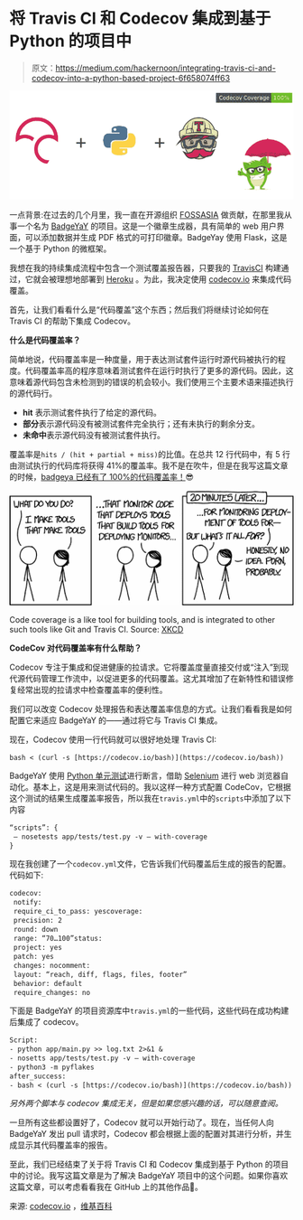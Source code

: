 # 将 Travis CI 和 Codecov 集成到基于 Python 的项目中

> 原文：<https://medium.com/hackernoon/integrating-travis-ci-and-codecov-into-a-python-based-project-6f658074ff63>

![](img/b2da7ef7769343cbb23c59959f6e50c3.png)

一点背景:在过去的几个月里，我一直在开源组织 [FOSSASIA](https://github.com/fossasia) 做贡献，在那里我从事一个名为 [BadgeYaY](https://github.com/fossasia/badgeyay) 的项目。这是一个徽章生成器，具有简单的 web 用户界面，可以添加数据并生成 PDF 格式的可打印徽章。BadgeYay 使用 Flask，这是一个基于 Python 的微框架。

我想在我的持续集成流程中包含一个测试覆盖报告器，只要我的 [TravisCI](https://travis-ci.org/) 构建通过，它就会被理想地部署到 [Heroku](https://heroku.com) 。为此，我决定使用 [codecov.io](http://codecov.io) 来集成代码覆盖。

首先，让我们看看什么是“代码覆盖”这个东西；然后我们将继续讨论如何在 Travis CI 的帮助下集成 Codecov。

**什么是代码覆盖率？**

简单地说，代码覆盖率是一种度量，用于表达测试套件运行时源代码被执行的程度。代码覆盖率高的程序意味着测试套件在运行时执行了更多的源代码。因此，这意味着源代码包含未检测到的错误的机会较小。我们使用三个主要术语来描述执行的源代码行。

*   **hit** 表示测试套件执行了给定的源代码。
*   **部分**表示源代码没有被测试套件完全执行；还有未执行的剩余分支。
*   **未命中**表示源代码没有被测试套件执行。

覆盖率是`hits / (hit + partial + miss)`的比值。在总共 12 行代码中，有 5 行由测试执行的代码库将获得 41%的覆盖率。我不是在吹牛，但是在我写这篇文章的时候，[badgeya 已经有了 100%的代码覆盖率！](https://github.com/fossasia/badgeyay#badgeyay)😎

![](img/dff2af4f7d647a048832700402857d16.png)

Code coverage is a like tool for building tools, and is integrated to other such tools like Git and Travis CI. Source: [XKCD](https://www.explainxkcd.com/wiki/index.php/1629:_Tools)

**CodeCov 对代码覆盖率有什么帮助？**

Codecov 专注于集成和促进健康的拉请求。它将覆盖度量直接交付或“注入”到现代源代码管理工作流中，以促进更多的代码覆盖。这尤其增加了在新特性和错误修复经常出现的拉请求中检查覆盖率的便利性。

我们可以改变 Codecov 处理报告和表达覆盖率信息的方式。让我们看看我是如何配置它来适应 BadgeYaY 的——通过将它与 Travis CI 集成。

现在，Codecov 使用一行代码就可以很好地处理 Travis CI:

```
bash < (curl -s [https://codecov.io/bash)](https://codecov.io/bash))
```

BadgeYaY 使用 [Python 单元测试](https://docs.python.org/3/library/unittest.html)进行断言，借助 [Selenium](https://github.com/SeleniumHQ/Selenium) 进行 web 浏览器自动化。基本上，这是用来测试代码的。我以这样一种方式配置 CodeCov，它根据这个测试的结果生成覆盖率报告，所以我在`travis.yml`中的`scripts`中添加了以下内容

```
“scripts”: {
 — nosetests app/tests/test.py -v — with-coverage
}
```

现在我创建了一个`codecov.yml`文件，它告诉我们代码覆盖后生成的报告的配置。代码如下:

```
codecov:
 notify:
 require_ci_to_pass: yescoverage:
 precision: 2
 round: down
 range: “70…100”status:
 project: yes
 patch: yes
 changes: nocomment:
 layout: “reach, diff, flags, files, footer”
 behavior: default
 require_changes: no
```

下面是 BadgeYaY 的项目资源库中`travis.yml`的一些代码，这些代码在成功构建后集成了 codecov。

```
Script:
- python app/main.py >> log.txt 2>&1 &
- nosetts app/tests/test.py -v — with-coverage
- python3 -m pyflakes
after_success:
- bash < (curl -s [https://codecov.io/bash)](https://codecov.io/bash))
```

*另外两个脚本与 codecov 集成无关，但是如果您感兴趣的话，可以随意查阅。*

一旦所有这些都设置好了，Codecov 就可以开始行动了。现在，当任何人向 BadgeYaY 发出 pull 请求时，Codecov 都会根据上面的配置对其进行分析，并生成显示其代码覆盖率的报告。

至此，我们已经结束了关于将 Travis CI 和 Codecov 集成到基于 Python 的项目中的讨论。我写这篇文章是为了解决 BadgeYaY 项目中的这个问题。如果你喜欢这篇文章，可以考虑看看我在 GitHub 上的其他作品🙂。

来源: [codecov.io](http://docs.codecov.io) ，[维基百科](https://en.wikipedia.org/wiki/Code_coverage)